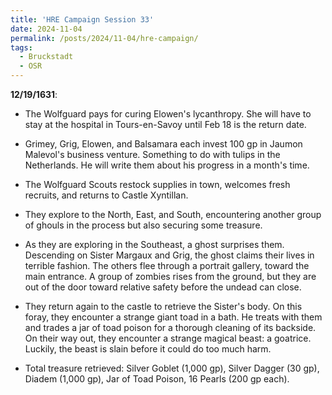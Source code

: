 ```yaml
---
title: 'HRE Campaign Session 33'
date: 2024-11-04
permalink: /posts/2024/11-04/hre-campaign/
tags:
  - Bruckstadt
  - OSR
---
```



**12/19/1631**:

- The Wolfguard pays for curing Elowen's lycanthropy. She will have to stay at the hospital in Tours-en-Savoy until Feb 18 is the return date.

- Grimey, Grig, Elowen, and Balsamara each invest 100 gp in Jaumon Malevol's business venture. Something to do with tulips in the Netherlands. He will write them about his progress in a month's time.

- The Wolfguard Scouts restock supplies in town, welcomes fresh recruits, and returns to Castle Xyntillan.

- They explore to the North, East, and South, encountering another group of ghouls in the process but also securing some treasure.

- As they are exploring in the Southeast, a ghost surprises them. Descending on Sister Margaux and Grig, the ghost claims their lives in terrible fashion. The others flee through a portrait gallery, toward the main entrance. A group of zombies rises from the ground, but they are out of the door toward relative safety before the undead can close.

- They return again to the castle to retrieve the Sister's body. On this foray, they encounter a strange giant toad in a bath. He treats with them and trades a jar of toad poison for a thorough cleaning of its backside. On their way out, they encounter a strange magical beast: a goatrice. Luckily, the beast is slain before it could do too much harm.

- Total treasure retrieved: Silver Goblet (1,000 gp), Silver Dagger (30 gp), Diadem (1,000 gp), Jar of Toad Poison, 16 Pearls (200 gp each).


